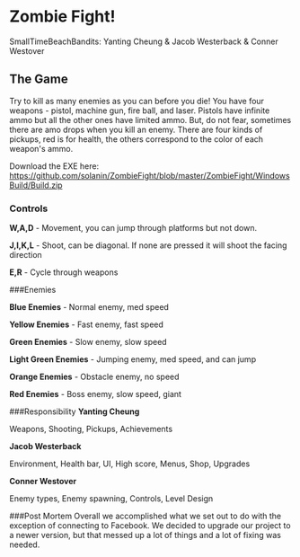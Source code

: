 # Zombie Fight!

SmallTimeBeachBandits: Yanting Cheung & Jacob Westerback & Conner Westover

## The Game
Try to kill as many enemies as you can before you die! 
You have four weapons - pistol, machine gun, fire ball, and laser.
Pistols have infinite ammo but all the other ones have limited ammo.
But, do not fear, sometimes there are amo drops when you kill an enemy.
There are four kinds of pickups, red is for health, the others correspond to the color of each weapon's ammo.

Download the EXE here: https://github.com/solanin/ZombieFight/blob/master/ZombieFight/WindowsBuild/Build.zip

### Controls
**W,A,D** - Movement, you can jump through platforms but not down.

**J,I,K,L** - Shoot, can be diagonal. If none are pressed it will shoot the facing direction

**E,R** - Cycle through weapons

###Enemies

**Blue Enemies** - Normal enemy, med speed

**Yellow Enemies** - Fast enemy, fast speed

**Green Enemies** - Slow enemy, slow speed

**Light Green Enemies** - Jumping enemy, med speed, and can jump

**Orange Enemies** - Obstacle enemy, no speed

**Red Enemies** - Boss enemy, slow speed, giant

###Responsibility
**Yanting Cheung**

Weapons, Shooting, Pickups, Achievements

**Jacob Westerback**

Environment, Health bar, UI, High score, Menus, Shop, Upgrades

**Conner Westover**

Enemy types, Enemy spawning, Controls, Level Design

###Post Mortem
Overall we accomplished what we set out to do with the exception of connecting to Facebook. We decided to upgrade our project to a newer version, but that messed up a lot of things and a lot of fixing was needed.
